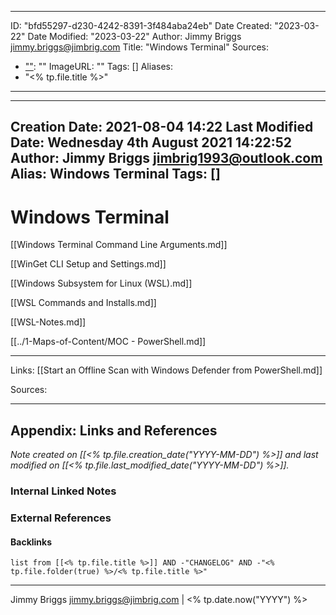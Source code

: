 


---
ID: "bfd55297-d230-4242-8391-3f484aba24eb"
Date Created: "2023-03-22"
Date Modified: "2023-03-22"
Author: Jimmy Briggs <jimmy.briggs@jimbrig.com>
Title: "Windows Terminal"
Sources: 
  - [""](""): ""
ImageURL: ""
Tags: []
Aliases:
  - "<% tp.file.title %>"
---

---
Creation Date: 2021-08-04 14:22
Last Modified Date: Wednesday 4th August 2021 14:22:52
Author: Jimmy Briggs <jimbrig1993@outlook.com>
Alias: Windows Terminal
Tags: []
---

# Windows Terminal

[[Windows Terminal Command Line Arguments.md]]

[[WinGet CLI Setup and Settings.md]]

[[Windows Subsystem for Linux (WSL).md]]

[[WSL Commands and Installs.md]]

[[WSL-Notes.md]]

[[../1-Maps-of-Content/MOC - PowerShell.md]]

***

Links: [[Start an Offline Scan with Windows Defender from PowerShell.md]]

Sources:



***

## Appendix: Links and References

*Note created on [[<% tp.file.creation_date("YYYY-MM-DD") %>]] and last modified on [[<% tp.file.last_modified_date("YYYY-MM-DD") %>]].*

### Internal Linked Notes

### External References

#### Backlinks

```dataview
list from [[<% tp.file.title %>]] AND -"CHANGELOG" AND -"<% tp.file.folder(true) %>/<% tp.file.title %>"
```


***

Jimmy Briggs <jimmy.briggs@jimbrig.com> | <% tp.date.now("YYYY") %>